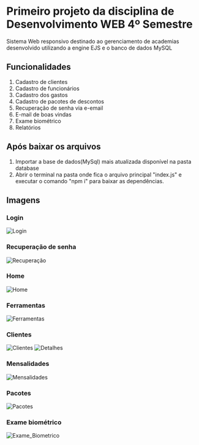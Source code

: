 # Primeiro projeto da disciplina de Desenvolvimento WEB 4º Semestre
Sistema Web responsivo destinado ao gerenciamento de academias desenvolvido utilizando a engine EJS e o banco de dados MySQL<br>
## Funcionalidades
1. Cadastro de clientes
2. Cadastro de funcionários
3. Cadastro dos gastos
4. Cadastro de pacotes de descontos
5. Recuperação de senha via e-email
6. E-mail de boas vindas
7. Exame biométrico
8. Relatórios 
## Após baixar os arquivos
1. Importar a base de dados(MySql) mais atualizada disponível na pasta database <br>
2. Abrir o terminal na pasta onde fica o arquivo principal "index.js" e executar o comando "npm i" para baixar as dependências.
## Imagens
### Login
![Login](https://user-images.githubusercontent.com/48166236/98136200-6fd81e80-1e9f-11eb-8c99-6d470dee9b8e.png)
### Recuperação de senha
![Recuperação](https://user-images.githubusercontent.com/48166236/98136196-6f3f8800-1e9f-11eb-823e-7bacb71d60a7.png)
### Home
![Home](https://user-images.githubusercontent.com/48166236/98136194-6ea6f180-1e9f-11eb-8333-dc5de205e173.png)
### Ferramentas
![Ferramentas](https://user-images.githubusercontent.com/48166236/98136189-6e0e5b00-1e9f-11eb-9447-2130ed7aa278.png)
### Clientes
![Clientes](https://user-images.githubusercontent.com/48166236/98136192-6ea6f180-1e9f-11eb-8bfc-8a64f70f4a4e.png)
![Detalhes](https://user-images.githubusercontent.com/48166236/98136186-6e0e5b00-1e9f-11eb-8b37-fe0f246cebc2.png)
### Mensalidades
![Mensalidades](https://user-images.githubusercontent.com/48166236/98136183-6d75c480-1e9f-11eb-8886-a662eb5be967.png)
### Pacotes
![Pacotes](https://user-images.githubusercontent.com/48166236/98136182-6cdd2e00-1e9f-11eb-9fe8-e52f2f1e60a6.png)
### Exame biométrico
![Exame_Biometrico](https://user-images.githubusercontent.com/48166236/98136179-6bac0100-1e9f-11eb-8af9-c418e7d2e268.png)
